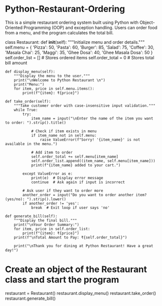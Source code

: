 # Python-Restaurant-Ordering
This is a simple restaurant ordering system built using Python with Object-Oriented Programming (OOP) and exception handling. Users can order food from a menu, and the program calculates the total bill.

class Restaurant:
    def __init__(self):
        """Initialize menu and order details."""
        self.menu = {
            'Pizza': 50,
            'Pasta': 60,
            'Burger': 85,
            'Salad': 75,
            'Coffee': 30,
            'Masala Chai': 25,
            'Maggi': 35,
            'Ghee Dosa': 40,
            'Ghee Masala Dosa': 50
        }
        self.order_list = []  # Stores ordered items
        self.order_total = 0  # Stores total bill amount

    def display_menu(self):
        """Display the menu to the user."""
        print("\nWelcome to Python Restaurant \n")
        print("Menu:")
        for item, price in self.menu.items():
            print(f"{item}: ₹{price}")

    def take_order(self):
        """Take customer order with case-insensitive input validation."""
        while True:
            try:
                item_name = input("\nEnter the name of the item you want to order: ").strip().title()

                # Check if item exists in menu
                if item_name not in self.menu:
                    raise ValueError(f"Sorry! '{item_name}' is not available in the menu.")

                # Add item to order
                self.order_total += self.menu[item_name]
                self.order_list.append((item_name, self.menu[item_name]))
                print(f"{item_name} added to your cart.")

            except ValueError as e:
                print(e)  # Display error message
                continue  # Ask again if input is incorrect

            # Ask user if they want to order more
            another_order = input("Do you want to order another item? (yes/no): ").strip().lower()
            if another_order != 'yes':
                break  # Exit loop if user says 'no'

    def generate_bill(self):
        """Display the final bill."""
        print("\nYour Order Summary:")
        for item, price in self.order_list:
            print(f"{item}: ₹{price}")
        print(f"\nTotal Amount to Pay: ₹{self.order_total}")

        print("\nThank you for dining at Python Restaurant! Have a great day!")


# Create an object of the Restaurant class and start the program
restaurant = Restaurant()
restaurant.display_menu()
restaurant.take_order()
restaurant.generate_bill()
